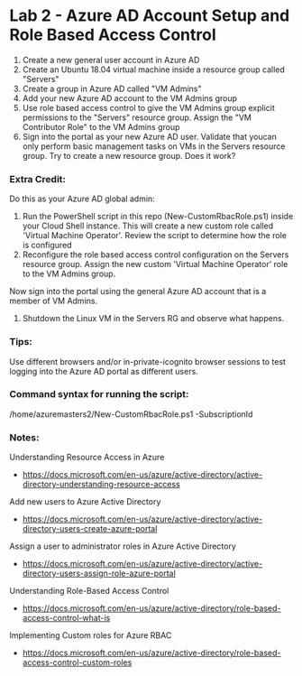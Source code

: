 # Lab 2 - Azure AD Account Setup and Role Based Access Control

1. Create a new general user account in Azure AD
2. Create an Ubuntu 18.04 virtual machine inside a resource group called "Servers"
3. Create a group in Azure AD called "VM Admins"
4. Add your new Azure AD account to the VM Admins group
5. Use role based access control to give the VM Admins group explicit permissions to the "Servers" resource group. Assign the "VM Contributor Role" to the VM Admins group
6. Sign into the portal as your new Azure AD user. Validate that youcan only perform basic management tasks on VMs in the Servers resource group. Try to create a new resource group. Does it work?

### Extra Credit:

Do this as your Azure AD global admin:

1. Run the PowerShell script in this repo (New-CustomRbacRole.ps1) inside your Cloud Shell instance. This will create a new custom role called 'Virtual Machine Operator'. Review the script to determine how the role is configured
2. Reconfigure the role based access control configuration on the Servers resource group.  Assign the new custom 'Virtual Machine Operator' role to the VM Admins group.

Now sign into the portal using the general Azure AD account that is a member of VM Admins.

1. Shutdown the Linux VM in the Servers RG and observe what happens.

### Tips:

Use different browsers and/or in-private-icognito browser sessions to test logging into the Azure AD portal as different users.

### Command syntax for running the script:

/home/azuremasters2/New-CustomRbacRole.ps1 -SubscriptionId <YOUR SUBSCRIPTION ID>
  
### Notes:

Understanding Resource Access in Azure
* https://docs.microsoft.com/en-us/azure/active-directory/active-directory-understanding-resource-access

Add new users to Azure Active Directory
* https://docs.microsoft.com/en-us/azure/active-directory/active-directory-users-create-azure-portal

Assign a user to administrator roles in Azure Active Directory
* https://docs.microsoft.com/en-us/azure/active-directory/active-directory-users-assign-role-azure-portal

Understanding Role-Based Access Control
* https://docs.microsoft.com/en-us/azure/active-directory/role-based-access-control-what-is

Implementing Custom roles for Azure RBAC
* https://docs.microsoft.com/en-us/azure/active-directory/role-based-access-control-custom-roles
